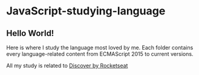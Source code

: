 # JavaScript-studying-language

## Hello World!
<p>Here is where I study the language most loved by me. Each folder contains every language-related content from ECMAScript 2015 to current versions.</p>
<p>All my study is related to <a href=https://www.rocketseat.com.br/discover"">Discover by Rocketseat</a></p>
